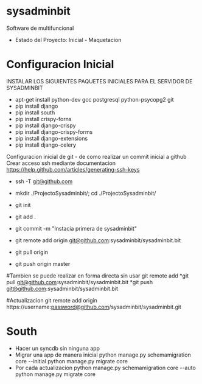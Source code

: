 sysadminbit
===========

Software de multifuncional
* Estado del Proyecto: Inicial - Maquetacion

Configuracion Inicial
=====================

INSTALAR LOS SIGUIENTES PAQUETES INICIALES PARA EL SERVIDOR DE SYSADMINBIT

* apt-get install python-dev gcc  postgresql python-psycopg2 git
* pip install django
* pip install south
* pip install crispy-forns
* pip install django-crispy
* pip install django-crispy-forms
* pip install django-extensions
* pip install django-celery

Configuracion inicial de git - de como realizar un commit inicial a github
Crear acceso ssh mediante documentacion https://help.github.com/articles/generating-ssh-keys
* ssh -T git@github.com

* mkdir ./ProjectoSysadminbit/; cd ./ProjectoSysadminbit/
* git init
* git add .
* git commit -m "Instacia primera de sysadminbit"
* git remote add origin git@github.com:sysadminbit/sysadminbit.bit
* git pull origin
* git push origin master

#Tambien se puede realizar en forma directa sin usar git remote add
*git pull git@github.com:sysadminbit/sysadminbit.bit
*git push git@github.com:sysadminbit/sysadminbit.bit


#Actualizacion
git remote add origin https://username:password@github.com/sysadminbit/sysadminbit.git


South
======
* Hacer un syncdb sin ninguna app
* Migrar una app de manera inicial
python manage.py schemamigration core --initial
python manage.py migrate core
* Por cada actualizacion
python manage.py schemamigration core --auto
python manage.py migrate core


